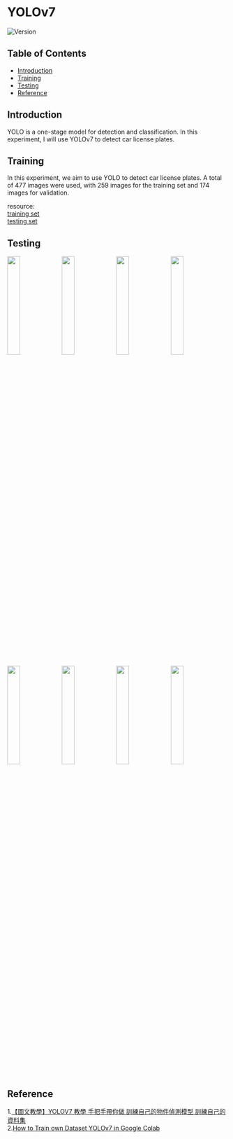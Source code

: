 # YOLOv7

![Version](https://img.shields.io/badge/version-1.0.0-brightgreen.svg)

## Table of Contents

- [Introduction](#introduction)
- [Training](#Training)
- [Testing](#Testing)
- [Reference](#Reference)

## Introduction
YOLO is a one-stage model for detection and classification. In this experiment, I will use YOLOv7 to detect car license plates.

## Training
In this experiment, we aim to use YOLO to detect car license plates. A total of 477 images were used, with 259 images for the training set and 174 images for validation.

resource: <br>
[training set](https://www.kaggle.com/datasets/andrewmvd/car-plate-detection)<br>
[testing set](https://www.kaggle.com/datasets/fareselmenshawii/license-plate-dataset)

## Testing

<img src="https://github.com/user-attachments/assets/21a62ab0-089a-4b76-8321-5bd33b059bd6" width = "24%" height = width>
<img src="https://github.com/user-attachments/assets/4cc4a55e-19fd-4a89-83de-ab353bbdda5b" width = "24%" height = width>
<img src="https://github.com/user-attachments/assets/67335b11-7115-4248-84f3-137e0fabf0f0" width = "24%" height = width>
<img src="https://github.com/user-attachments/assets/2e2f7bdd-c3cc-45c2-87da-c11baa8a1be1" width = "24%" height = width>
<br>
<img src="https://github.com/user-attachments/assets/05c8a1ea-04d7-4325-a46a-64ded25c4ea2" width = "24%" height = width>
<img src="https://github.com/user-attachments/assets/59a49e8b-2e8c-4ae4-b94d-4dd8fd3e9bd2" width = "24%" height = width>
<img src="https://github.com/user-attachments/assets/1089920e-e3e6-4093-a9bd-0b54edb87ec8" width = "24%" height = width>
<img src="https://github.com/user-attachments/assets/904c6c47-ca06-4778-a773-1e57a6dab9f5" width = "24%" height = width>

## Reference
1.[【圖文教學】YOLOV7 教學 手把手帶你做 訓練自己的物件偵測模型 訓練自己的資料集](https://medium.com/@huchi00057/yolov7-%E6%95%99%E5%AD%B8-%E6%89%8B%E6%8A%8A%E6%89%8B%E5%B8%B6%E4%BD%A0%E5%81%9A-%E7%94%A8gpu%E8%A8%93%E7%B7%B4%E8%87%AA%E5%B7%B1%E7%9A%84%E7%89%A9%E4%BB%B6%E5%81%B5%E6%B8%AC%E6%A8%A1%E5%9E%8B-%E8%A8%93%E7%B7%B4%E8%87%AA%E5%B7%B1%E7%9A%84%E8%B3%87%E6%96%99%E9%9B%86-pytorch-%E6%9E%B6%E6%A7%8B-coco%E6%A0%BC%E5%BC%8F%E8%B3%87%E6%96%99%E9%9B%86-d56370ab2035)<br>
2.[How to Train own Dataset YOLOv7 in Google Colab](https://medium.com/@gary.tsai.advantest/yolov7-%E8%87%AA%E8%A8%82%E7%BE%A9%E8%A8%93%E7%B7%B4%E9%9B%86-4d9002e9d5bd)
